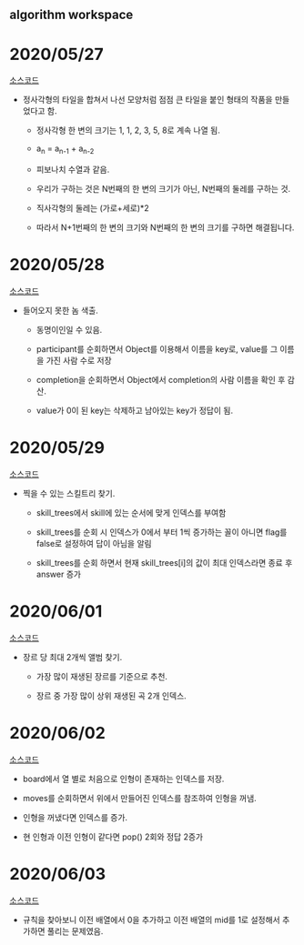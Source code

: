 ## algorithm workspace



# 2020/05/27

[소스코드](./TileOrnament.js)

+ 정사각형의 타일을 합쳐서 나선 모양처럼 점점 큰 타일을 붙인 형태의 작품을 만들었다고 함.

  + 정사각형 한 변의 크기는 1, 1, 2, 3, 5, 8로 계속 나열 됨.

  + a<sub>n</sub> = a<sub>n-1</sub> + a<sub>n-2</sub>

  + 피보나치 수열과 같음.

    

  + 우리가 구하는 것은 N번째의 한 변의 크기가 아닌, N번째의 둘레를 구하는 것.

  + 직사각형의 둘레는 (가로+세로)*2

    

  + 따라서 N+1번째의 한 변의 크기와 N번째의 한 변의 크기를 구하면 해결됩니다.

# 2020/05/28

[소스코드](./UncompletedPlayer.js)

+ 들어오지 못한 놈 색출.

  + 동명이인일 수 있음.

  + participant를 순회하면서 Object를 이용해서 이름을 key로, value를 그 이름을 가진 사람 수로 저장

  + completion을 순회하면서 Object에서 completion의 사람 이름을 확인 후 감산.

  + value가 0이 된 key는 삭제하고 남아있는 key가 정답이 됨.


# 2020/05/29

[소스코드](./SkillTree.js)

+ 찍을 수 있는 스킬트리 찾기.

  + skill_trees에서 skill에 있는 순서에 맞게 인덱스를 부여함

  + skill_trees를 순회 시 인덱스가 0에서 부터 1씩 증가하는 꼴이 아니면 flag를 false로 설정하여 답이 아님을 알림

  + skill_trees를 순회 하면서 현재 skill_trees[i]의 값이 최대 인덱스라면 종료 후 answer 증가

# 2020/06/01

[소스코드](./BestAlbum.js)

+ 장르 당 최대 2개씩 앨범 찾기.

  + 가장 많이 재생된 장르를 기준으로 추천.

  + 장르 중 가장 많이 상위 재생된 곡 2개 인덱스.

# 2020/06/02

[소스코드](./ClawMachineGame.js)

+ board에서 열 별로 처음으로 인형이 존재하는 인덱스를 저장.

+ moves를 순회하면서 위에서 만들어진 인덱스를 참조하여 인형을 꺼냄.

+ 인형을 꺼냈다면 인덱스를 증가.

+ 현 인형과 이전 인형이 같다면 pop() 2회와 정답 2증가

# 2020/06/03

[소스코드](./Origami.js)

+ 규칙을 찾아보니 이전 배열에서 0을 추가하고 이전 배열의 mid를 1로 설정해서 추가하면 풀리는 문제였음.
